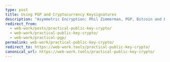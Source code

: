 ```yaml
---
type: post
title: Using PGP and Cryptocurrency Keysignatures
description: "Asymmetric Encryption: Phil Zimmerman, PGP, Bitcoin and Ethereum key-signatures, Escrow, SSL, Various Apps and Resourses."
redirect_from:
  - web-work/posts/practical-public-key-crypto/
  - web-work/practical-public-key-crypto/
  - web-work/practical-pgp/
permalink: web-work/practical-public-key-crypto/
redirect_to: https://web-work.tools/practical-public-key-crypto/
canonical_url: https://web-work.tools/practical-public-key-crypto/
---
```

